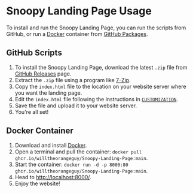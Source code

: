 # Snoopy Landing Page Usage

To install and run the Snoopy Landing Page, you can run the scripts from GitHub, or run a [Docker](https://www.docker.com/) container from [GitHub Packages](https://github.com/users/willtheorangeguy/packages/container/package/snoopy-landing-page).

## GitHub Scripts

1. To install the Snoopy Landing Page, download the latest `.zip` file from [GitHub Releases](https://github.com/willtheorangeguy/Snoopy-Landing-Page/releases/latest) page.
2. Extract the `.zip` file using a program like [7-Zip](https://www.7-zip.org/).
3. Copy the `index.html` file to the location on your website server where you want the landing page.
4. Edit the `index.html` file following the instructions in [`CUSTOMIZATION`](CUSTOMIZATION.md).
5. Save the file and upload it to your website server.
6. You're all set!

## Docker Container

1. Download and install [Docker](https://www.docker.com/products/docker-desktop/).
2. Open a terminal and pull the container: `docker pull ghcr.io/willtheorangeguy/Snoopy-Landing-Page:main`.
3. Start the container: `docker run -d -p 8000:80 ghcr.io/willtheorangeguy/Snoopy-Landing-Page:main`.
4. Head to [http://localhost:8000/](http://localhost:8000/).
5. Enjoy the website!
